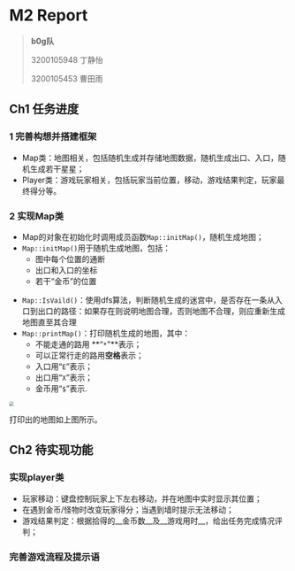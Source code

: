 # M2 Report

> **b0g队**
>
> 3200105948 丁静怡
>
> 3200105453 曹田雨

## Ch1 任务进度

### 1 完善构想并搭建框架

- Map类：地图相关，包括随机生成并存储地图数据，随机生成出口、入口，随机生成若干星星；
- Player类：游戏玩家相关，包括玩家当前位置，移动，游戏结果判定，玩家最终得分等。

### 2 实现Map类

- Map的对象在初始化时调用成员函数`Map::initMap()`，随机生成地图；
- `Map::initMap()`用于随机生成地图，包括：
  - 图中每个位置的通断
  - 出口和入口的坐标
  - 若干“金币”的位置

* `Map::IsVaild()`：使用dfs算法，判断随机生成的迷宫中，是否存在一条从入口到出口的路径：如果存在则说明地图合理，否则地图不合理，则应重新生成地图直至其合理
* `Map::printMap()`：打印随机生成的地图，其中：
  - 不能走通的路用 **“`*`"**表示；
  - 可以正常行走的路用**空格**表示；
  - 入口用“`E`”表示；
  - 出口用“`X`”表示；
  - 金币用“`$`”表示.

<img src="D:\OOP\Project\MUD_cpp\pic\1.png" style="zoom:50%;" />

打印出的地图如上图所示。



## Ch2 待实现功能

### 实现player类

* 玩家移动：键盘控制玩家上下左右移动，并在地图中实时显示其位置；
* 在遇到金币/怪物时改变玩家得分；当遇到墙时提示无法移动；
* 游戏结果判定：根据拾得的__金币数__及__游戏用时__，给出任务完成情况评判；

### 完善游戏流程及提示语